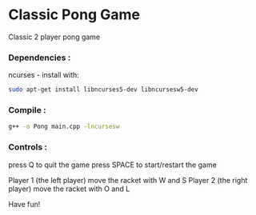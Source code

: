 # Classic Pong Game
Classic 2 player pong game 

### Dependencies : 
ncurses - install with:
```bash 
sudo apt-get install libncurses5-dev libncursesw5-dev
```

### Compile : 
```bash
g++ -o Pong main.cpp -lncursesw
```
### Controls : 
press Q to quit the game
press SPACE to start/restart the game

Player 1 (the left player) move the racket with W and S
Player 2 (the right player) move the racket with O and L

Have fun!
